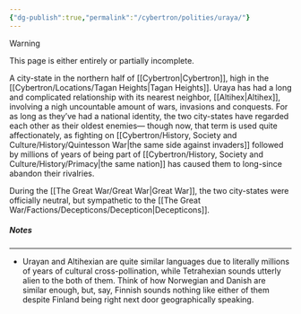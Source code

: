 ```yaml
---
{"dg-publish":true,"permalink":"/cybertron/polities/uraya/"}
---
```

  
>[!warning] 
>This page is either entirely or partially incomplete. 

A city-state in the northern half of [[Cybertron\|Cybertron]], high in the [[Cybertron/Locations/Tagan Heights\|Tagan Heights]]. Uraya has had a long and complicated relationship with its nearest neighbor, [[Altihex\|Altihex]], involving a nigh uncountable amount of wars, invasions and conquests. For as long as they’ve had a national identity, the two city-states have regarded each other as their oldest enemies— though now, that term is used quite affectionately, as fighting on [[Cybertron/History, Society and Culture/History/Quintesson War\|the same side against invaders]] followed by millions of years of being part of [[Cybertron/History, Society and Culture/History/Primacy\|the same nation]] has caused them to long-since abandon their rivalries. 

During the [[The Great War/Great War\|Great War]], the two city-states were officially neutral, but sympathetic to the [[The Great War/Factions/Decepticons/Decepticon\|Decepticons]].
##### Notes
---
- Urayan and Altihexian are quite similar languages due to literally millions of years of cultural cross-pollination, while Tetrahexian sounds utterly alien to the both of them. Think of how Norwegian and Danish are similar enough, but, say, Finnish sounds nothing like either of them despite Finland being right next door geographically speaking.